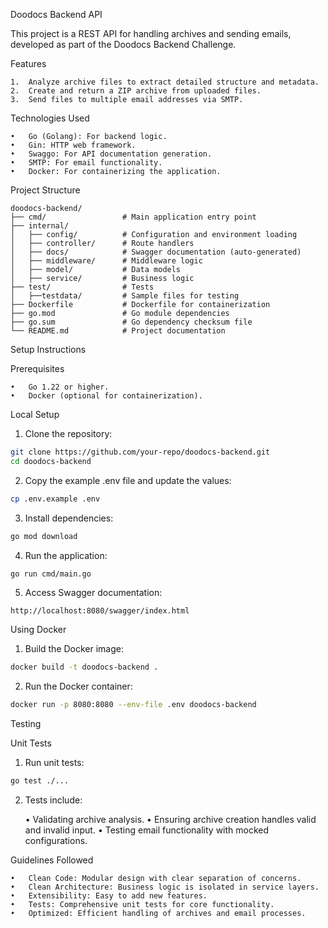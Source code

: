 Doodocs Backend API

This project is a REST API for handling archives and sending emails, developed as part of the Doodocs Backend Challenge.

Features

	1.	Analyze archive files to extract detailed structure and metadata.
	2.	Create and return a ZIP archive from uploaded files.
	3.	Send files to multiple email addresses via SMTP.

Technologies Used

	•	Go (Golang): For backend logic.
	•	Gin: HTTP web framework.
	•	Swaggo: For API documentation generation.
	•	SMTP: For email functionality.
	•	Docker: For containerizing the application.

Project Structure
```
doodocs-backend/
├── cmd/                 # Main application entry point
├── internal/
│   ├── config/          # Configuration and environment loading
│   ├── controller/      # Route handlers
│   ├── docs/            # Swagger documentation (auto-generated)
│   ├── middleware/      # Middleware logic
│   ├── model/           # Data models
│   ├── service/         # Business logic
├── test/                # Tests
│   ├──testdata/         # Sample files for testing
├── Dockerfile           # Dockerfile for containerization
├── go.mod               # Go module dependencies
├── go.sum               # Go dependency checksum file
└── README.md            # Project documentation
```

Setup Instructions

Prerequisites

    •	Go 1.22 or higher.
    •	Docker (optional for containerization).

Local Setup

1.	Clone the repository:

```bash
git clone https://github.com/your-repo/doodocs-backend.git
cd doodocs-backend
```

2.	Copy the example .env file and update the values:
```bash
cp .env.example .env
```

3.	Install dependencies:
```bash
go mod download
```

4.	Run the application:
```bash
go run cmd/main.go
```

5.	Access Swagger documentation:
```
http://localhost:8080/swagger/index.html
```
Using Docker

1.	Build the Docker image:
```bash
docker build -t doodocs-backend .
```

2.	Run the Docker container:
```bash
docker run -p 8080:8080 --env-file .env doodocs-backend
```
Testing

Unit Tests

1.	Run unit tests:
```bash
go test ./...
```

2.	Tests include:

	•	Validating archive analysis.
	•	Ensuring archive creation handles valid and invalid input.
	•	Testing email functionality with mocked configurations.

Guidelines Followed

    •	Clean Code: Modular design with clear separation of concerns.
	•	Clean Architecture: Business logic is isolated in service layers.
	•	Extensibility: Easy to add new features.
	•	Tests: Comprehensive unit tests for core functionality.
	•	Optimized: Efficient handling of archives and email processes.

